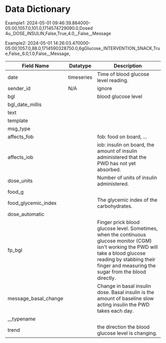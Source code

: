 # Data Dictionary

Example1: 2024-05-01 09:46:39.884000-05:00,1057.0,101.0,1714574729090.0,Dosed 4u,,DOSE_INSULIN,False,True,4.0,,,False,,,Message

Example2: 2024-05-01 14:26:03.470000-05:00,1057.0,88.0,1714590328750.0,6gGlucose,,INTERVENTION_SNACK,True,False,,6.0,1.0,False,,,Message,

| Field Name | Datatype | Description |
| -------- | ------- | ------- | 
|  date | timeseries | Time of blood glucose level reading. |
| sender_id | N/A | ignore | 
| bgl |  | blood glucose level |
| bgl_date_millis | | |
| text | | |
| template | | |
| msg_type | | |
| affects_fob | | fob: food on board, ... |
| affects_iob | | iob: insulin on board, the amount of insulin administered that the PWD has not yet absorbed. |
| dose_units | | Number of units of insulin administered. |
| food_g | | |
| food_glycemic_index | | The glycemic index of the carbohydrates. |
| dose_automatic | | |
| fp_bgl | | Finger prick blood glucose level. Sometimes, when the continuous glucose monitor (CGM) isn't working the PWD will take a blood glucose reading by stabbing their finger and measuring the sugar from the blood directly. |
| message_basal_change | | Change in basal insulin dose. Basal insulin is the amount of baseline slow acting insulin the PWD takes each day. |
| __typename | | |
| trend | | the direction the blood glucose level is changing. |
